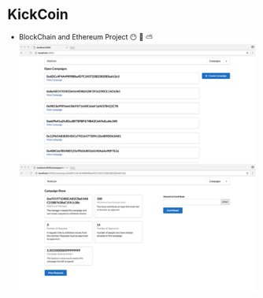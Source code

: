 # KickCoin
* BlockChain and Ethereum Project :no_mouth: :high_brightness: :partly_sunny:
![image](https://github.com/GarenLiang/KickCoin/blob/master/jp1.jpg)
![image](https://github.com/GarenLiang/KickCoin/blob/master/jp2.jpg)

